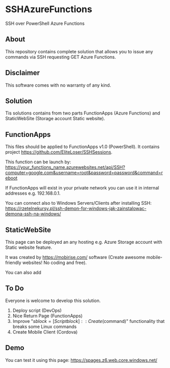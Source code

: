 # SSHAzureFunctions
SSH over PowerShell Azure Functions

## About

This repository contains complete solution that allows you to issue any commands via SSH requesting GET Azure Functions.

## Disclaimer

This software comes with no warranty of any kind.

## Solution

Tis solutions contains from two parts FunctionApps (Azure Functions) and StaticWebSite (Storage account Static website).

## FunctionApps

This files should be applied to FunctionApps v1.0 (PowerShell). It contains project https://github.com/EliteLoser/SSHSessions.

This function can be launch by:
https://your_functions_name.azurewebsites.net/api/SSH?computer=google.com&username=root&password=password&command=reboot

If FunctionApps will exist in your private network you can use it in internal addresses e.g. 192.168.0.1.

You can connect also to Windows Servers/Clients after installing SSH: https://rzetelnekursy.pl/ssh-demon-for-windows-jak-zainstalowac-demona-ssh-na-windows/

## StaticWebSite

This page can be deployed an any hosting e.g. Azure Storage account with Static website feature.

It was created by https://mobirise.com/ software (Create awesome mobile-friendly websites! No coding and free).

You can also add 

## To Do

Everyone is welcome to develop this solution.

1. Deploy script (DevOps)
2. Nice Return Page (FunctionApps)
3. Improve "$sblock  = [Scriptblock]::Create($command)" functionality that breaks some Linux commands  
4. Create Mobile Client (Cordova)

## Demo
You can test it using this page: https://spages.z6.web.core.windows.net/
